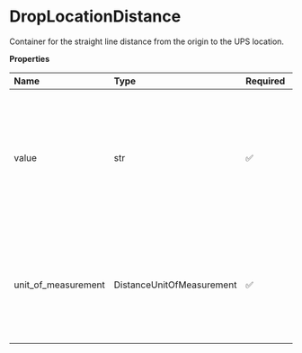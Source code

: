 # DropLocationDistance

Container for the straight line distance from the origin to the UPS location.

**Properties**

| Name                | Type                      | Required | Description                                                                                                                               |
| :------------------ | :------------------------ | :------- | :---------------------------------------------------------------------------------------------------------------------------------------- |
| value               | str                       | ✅       | The straight line distance from the origin to the UPS location. Distance value may include one decimal and followed by one decimal place. |
| unit_of_measurement | DistanceUnitOfMeasurement | ✅       | The unit of measurement the user will see for the distance is based on the user input provided in the search request.                     |

<!-- This file was generated by liblab | https://liblab.com/ -->
